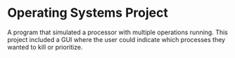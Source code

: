 # Operating Systems Project

A program that simulated a processor with multiple operations running. This project included a GUI where the user could indicate which processes they wanted to kill or prioritize.
